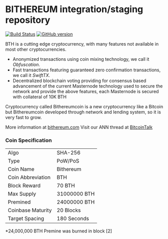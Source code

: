 BITHEREUM integration/staging repository
=====================================

[![Build Status](https://travis-ci.org/BTH-Project/BTH.svg?branch=master)](https://travis-ci.org/BTH-Project/BTH) [![GitHub version](https://badge.fury.io/gh/BTH-Project%2FBTH.svg)](https://badge.fury.io/gh/BTH-Project%2FBTH)

BTH is a cutting edge cryptocurrency, with many features not available in most other cryptocurrencies.
- Anonymized transactions using coin mixing technology, we call it _Obfuscation_.
- Fast transactions featuring guaranteed zero confirmation transactions, we call it _SwiftTX_.
- Decentralized blockchain voting providing for consensus based advancement of the current Masternode
  technology used to secure the network and provide the above features, each Masternode is secured
  with collateral of 10K BTH
  
Cryptocurrency called Bithereumcoin is a new cryptocurrency like a Bitcoin but Bithereumcoin developed through network and lending system, so it is very fast to grow.

More information at [bithereum.com](http://www.bithereum.com) Visit our ANN thread at [BitcoinTalk](#)

### Coin Specification
<table>
<tr><td>Algo</td><td>SHA-256</td></tr>
<tr><td>Type</td><td>PoW/PoS</td></tr>
<tr><td>Coin Name</td><td>Bithereum</td></tr>
<tr><td>Coin Abbreviation</td><td>BTH</td></tr>
<tr><td>Block Reward</td><td>70 BTH</td></tr>
<tr><td>Max Supply</td><td>31000000 BTH</td></tr>
<tr><td>Premined</td><td>24000000 BTH</td></tr>
<tr><td>Coinbase Maturity</td><td>20 Blocks</td></tr>
<tr><td>Target Spacing</td><td>180 Seconds</td></tr>
</table>

*24,000,000 BTH Premine was burned in block [2]
